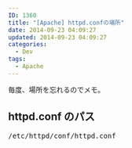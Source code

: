 ```yaml
---
ID: 1360
title: "[Apache] httpd.confの場所"
date: 2014-09-23 04:09:27
updated: 2014-09-23 04:09:27
categories:
  - Dev
tags:
  - Apache
---
```


毎度、場所を忘れるのでメモ。

<!--more-->
<h2>httpd.conf のパス</h2>
<pre class="prettyprint">/etc/httpd/conf/httpd.conf</pre>
